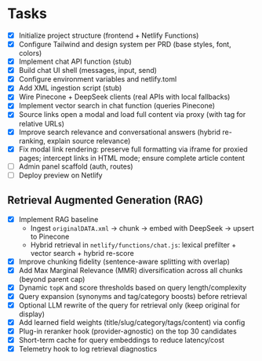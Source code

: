 # Tasks

- [x] Initialize project structure (frontend + Netlify Functions)
- [x] Configure Tailwind and design system per PRD (base styles, font, colors)
- [x] Implement chat API function (stub)
- [x] Build chat UI shell (messages, input, send)
- [x] Configure environment variables and netlify.toml
- [x] Add XML ingestion script (stub)
- [x] Wire Pinecone + DeepSeek clients (real APIs with local fallbacks)
- [x] Implement vector search in chat function (queries Pinecone)
- [x] Source links open a modal and load full content via proxy (with <base> tag for relative URLs)
- [x] Improve search relevance and conversational answers (hybrid re-ranking, explain source relevance)
- [x] Fix modal link rendering: preserve full formatting via iframe for proxied pages; intercept links in HTML mode; ensure complete article content
- [ ] Admin panel scaffold (auth, routes)
- [ ] Deploy preview on Netlify

## Retrieval Augmented Generation (RAG)

- [x] Implement RAG baseline
  - Ingest `originalDATA.xml` → chunk → embed with DeepSeek → upsert to Pinecone
  - Hybrid retrieval in `netlify/functions/chat.js`: lexical prefilter + vector search + hybrid re-score
- [x] Improve chunking fidelity (sentence-aware splitting with overlap)
- [x] Add Max Marginal Relevance (MMR) diversification across all chunks (beyond parent cap)
- [x] Dynamic `topK` and score thresholds based on query length/complexity
- [x] Query expansion (synonyms and tag/category boosts) before retrieval
- [x] Optional LLM rewrite of the query for retrieval only (keep original for display)
- [x] Add learned field weights (title/slug/category/tags/content) via config
- [x] Plug-in reranker hook (provider-agnostic) on the top 30 candidates
- [x] Short-term cache for query embeddings to reduce latency/cost
- [x] Telemetry hook to log retrieval diagnostics
